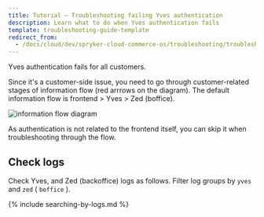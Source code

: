 ```yaml
---
title: Tutorial — Troubleshooting failing Yves authentication
description: Learn what to do when Yves authentication fails
template: troubleshooting-guide-template
redirect_from:
  - /docs/cloud/dev/spryker-cloud-commerce-os/troubleshooting/troubleshooting-tutorials/tutorial-troubleshooting-failing-yves-authentication.html
---
```


Yves authentication fails for all customers.

Since it's a customer-side issue, you need to go through customer-related stages of information flow (red arrrows on the diagram). The default information flow is frontend > Yves > Zed (boffice).

![information flow diagram](https://spryker.s3.eu-central-1.amazonaws.com/cloud-docs/_includes/informatin-flow-diagram.png)

As authentication is not related to the frontend itself, you can skip it when troubleshooting through the flow.


## Check logs

Check Yves, and Zed (backoffice) logs as follows. Filter log groups by `yves` and `zed` ( `boffice` ).

{% include searching-by-logs.md %} <!-- To edit, see /_includes/searching-by-logs.md -->
